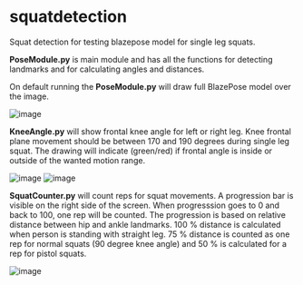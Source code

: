 # squatdetection

Squat detection for testing blazepose model for single leg squats. 

**PoseModule.py** is main module and has all the functions for detecting landmarks and for calculating angles and distances.

On default running the **PoseModule.py** will draw full BlazePose model over the image.

![image](https://user-images.githubusercontent.com/11043247/150089845-5ce1cd7f-7f2c-442f-8d1c-ebbd121406e5.png)


**KneeAngle.py** will show frontal knee angle for left or right leg. Knee frontal plane movement should be between 170 and 190 degrees during single leg squat. The drawing will indicate (green/red) if frontal angle is inside or outside of the wanted motion range. 

![image](https://user-images.githubusercontent.com/11043247/150091572-619a3d6a-205b-4c5b-b9eb-a09bbd88629b.png)
![image](https://user-images.githubusercontent.com/11043247/150106338-236e9877-a37a-4ace-b66f-ceb22b636b33.png)

**SquatCounter.py** will count reps for squat movements. A progression bar is visible on the right side of the screen. When progresssion goes to 0 and back to 100, one rep will be counted. The progression is based on relative distance between hip and ankle landmarks. 100 % distance is calculated when person is standing with straight leg. 75 % distance is counted as one rep for normal squats (90 degree knee angle) and 50 % is calculated for a rep for pistol squats. 

![image](https://user-images.githubusercontent.com/11043247/150110743-e6ef2d50-30c9-47f0-a4ad-1bb6dedfdd8d.png)

